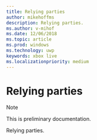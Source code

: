 ```yaml
---
title: Relying parties
author: mikehoffms
description: Relying parties.
ms.author: v-mihof
ms.date: 12/06/2018
ms.topic: article
ms.prod: windows
ms.technology: uwp
keywords: xbox live
ms.localizationpriority: medium
---
```


# Relying parties

> [!NOTE]
> This is preliminary documentation.

Relying parties.


<!--
## In this section

| Article | Description |
|---------|-------------|
| [Relying parties overview](relying-parties-overview.md) | __ |
| [Portal configuration of relying parties](relying-parties-portal-config.md) | __ |
| [SDK configuration of relying parties](relying-parties-sdk-config.md) | __ |
-->
